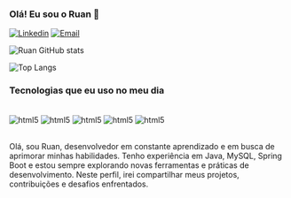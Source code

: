 ### Olá! Eu sou o Ruan 🚀

[![Linkedin](https://img.shields.io/badge/LinkedIn-0077B5?style=for-the-badge&logo=linkedin&logoColor=white)](https://www.linkedin.com/in/ruan-silva-50042622b/)
[![Email](https://img.shields.io/badge/Email-D14836?style=for-the-badge&logo=gmail&logoColor=white)](mailto:rulucasilva13@gmail.com)



![Ruan GitHub stats](https://github-readme-stats.vercel.app/api?username=Ruanlucas42&show_icons=true&theme=tokyonight)

![Top Langs](https://github-readme-stats.vercel.app/api/top-langs/?username=Ruanlucas42&hide_progress=true)

### Tecnologias que eu uso no meu dia

<div style="display: inline_block"><br/>
    <img align="center" alt="html5" src="https://img.shields.io/badge/Java-ED8B00?style=for-the-badge&logo=openjdk&logoColor=white">
    <img align="center" alt="html5" src="https://img.shields.io/badge/Spring-6DB33F?style=for-the-badge&logo=spring&logoColor=white">
    <img align="center" alt="html5" src="https://img.shields.io/badge/MySQL-00000F?style=for-the-badge&logo=mysql&logoColor=white">
    <img align="center" alt="html5" src="https://img.shields.io/badge/PostgreSQL-316192?style=for-the-badge&logo=postgresql&logoColor=white">
    <img align="center" alt="html5" src="https://img.shields.io/badge/Hibernate-59666C?style=for-the-badge&logo=Hibernate&logoColor=white">
</div><br/>

Olá, sou Ruan, desenvolvedor em constante aprendizado e em busca de aprimorar minhas habilidades. Tenho experiência em Java, MySQL, Spring Boot e estou sempre explorando novas ferramentas e práticas de desenvolvimento. Neste perfil, irei compartilhar meus projetos, contribuições e desafios enfrentados.
